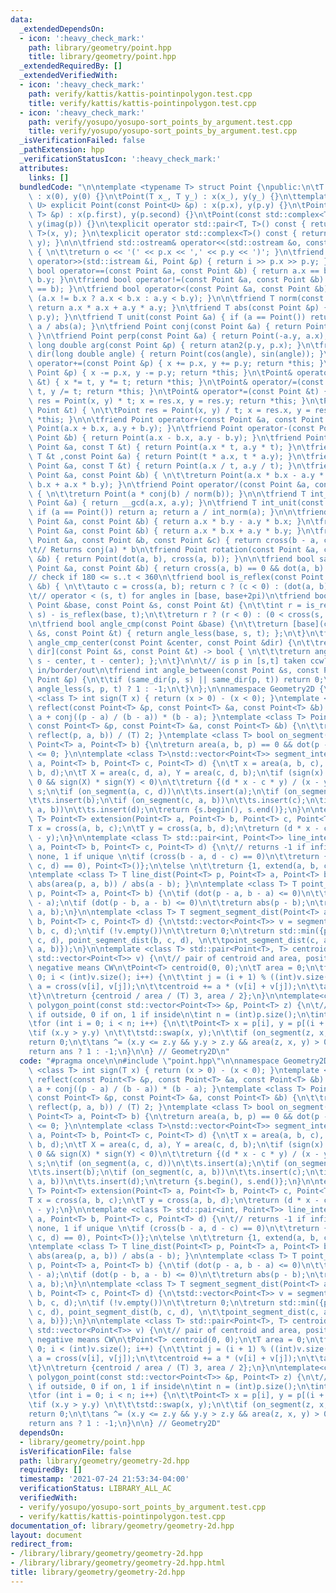 ```yaml
---
data:
  _extendedDependsOn:
  - icon: ':heavy_check_mark:'
    path: library/geometry/point.hpp
    title: library/geometry/point.hpp
  _extendedRequiredBy: []
  _extendedVerifiedWith:
  - icon: ':heavy_check_mark:'
    path: verify/kattis/kattis-pointinpolygon.test.cpp
    title: verify/kattis/kattis-pointinpolygon.test.cpp
  - icon: ':heavy_check_mark:'
    path: verify/yosupo/yosupo-sort_points_by_argument.test.cpp
    title: verify/yosupo/yosupo-sort_points_by_argument.test.cpp
  _isVerificationFailed: false
  _pathExtension: hpp
  _verificationStatusIcon: ':heavy_check_mark:'
  attributes:
    links: []
  bundledCode: "\n\ntemplate <typename T> struct Point {\npublic:\n\tT x, y;\n\tPoint()\
    \ : x(0), y(0) {}\n\tPoint(T x_, T y_) : x(x_), y(y_) {}\n\ttemplate <typename\
    \ U> explicit Point(const Point<U> &p) : x(p.x), y(p.y) {}\n\tPoint(const std::pair<T,\
    \ T> &p) : x(p.first), y(p.second) {}\n\tPoint(const std::complex<T> &p) : x(real(p)),\
    \ y(imag(p)) {}\n\texplicit operator std::pair<T, T>() const { return std::pair<T,\
    \ T>(x, y); }\n\texplicit operator std::complex<T>() const { return std::complex<T>(x,\
    \ y); }\n\n\tfriend std::ostream& operator<<(std::ostream &o, const Point &p)\
    \ { \n\t\treturn o << '(' << p.x << ',' << p.y << ')'; }\n\tfriend std::istream&\
    \ operator>>(std::istream &i, Point &p) { return i >> p.x >> p.y; }\n\tfriend\
    \ bool operator==(const Point &a, const Point &b) { return a.x == b.x && a.y ==\
    \ b.y; }\n\tfriend bool operator!=(const Point &a, const Point &b) { return !(a\
    \ == b); }\n\tfriend bool operator<(const Point &a, const Point &b) { \n\t\treturn\
    \ (a.x != b.x ? a.x < b.x : a.y < b.y); }\n\n\tfriend T norm(const Point &a) {\
    \ return a.x * a.x + a.y * a.y; }\n\tfriend T abs(const Point &p) { return std::hypot(p.x,\
    \ p.y); }\n\tfriend T unit(const Point &a) { if (a == Point()) return a; return\
    \ a / abs(a); }\n\tfriend Point conj(const Point &a) { return Point(a.x, -a.y);\
    \ }\n\tfriend Point perp(const Point &a) { return Point(-a.y, a.x); }\n\tfriend\
    \ long double arg(const Point &p) { return atan2(p.y, p.x); }\n\tfriend Point\
    \ dir(long double angle) { return Point(cos(angle), sin(angle)); }\n\n\tPoint&\
    \ operator+=(const Point &p) { x += p.x, y += p.y; return *this; }\n\tPoint& operator-=(const\
    \ Point &p) { x -= p.x, y -= p.y; return *this; }\n\tPoint& operator*=(const T\
    \ &t) { x *= t, y *= t; return *this; }\n\tPoint& operator/=(const T &t) { x /=\
    \ t, y /= t; return *this; }\n\tPoint& operator*=(const Point &t) { \n\t\tPoint\
    \ res = Point(x, y) * t; x = res.x, y = res.y; return *this; }\n\tPoint& operator/=(const\
    \ Point &t) { \n\t\tPoint res = Point(x, y) / t; x = res.x, y = res.y; return\
    \ *this; }\n\n\tfriend Point operator+(const Point &a, const Point &b) { return\
    \ Point(a.x + b.x, a.y + b.y); }\n\tfriend Point operator-(const Point &a, const\
    \ Point &b) { return Point(a.x - b.x, a.y - b.y); }\n\tfriend Point operator*(const\
    \ Point &a, const T &t) { return Point(a.x * t, a.y * t); }\n\tfriend Point operator*(const\
    \ T &t ,const Point &a) { return Point(t * a.x, t * a.y); }\n\tfriend Point operator/(const\
    \ Point &a, const T &t) { return Point(a.x / t, a.y / t); }\n\tfriend Point operator*(const\
    \ Point &a, const Point &b) { \n\t\treturn Point(a.x * b.x - a.y * b.y, a.y *\
    \ b.x + a.x * b.y); }\n\tfriend Point operator/(const Point &a, const Point &b)\
    \ { \n\t\treturn Point(a * conj(b) / norm(b)); }\n\n\tfriend T int_norm(const\
    \ Point &a) { return __gcd(a.x, a.y); }\n\tfriend T int_unit(const Point &a) {\
    \ if (a == Point()) return a; return a / int_norm(a); }\n\n\tfriend T cross(const\
    \ Point &a, const Point &b) { return a.x * b.y - a.y * b.x; }\n\tfriend T dot(const\
    \ Point &a, const Point &b) { return a.x * b.x + a.y * b.y; }\n\tfriend T area(const\
    \ Point &a, const Point &b, const Point &c) { return cross(b - a, c - a); }\n\n\
    \t// Returns conj(a) * b\n\tfriend Point rotation(const Point &a, const Point\
    \ &b) { return Point(dot(a, b), cross(a, b)); }\n\n\tfriend bool same_dir(const\
    \ Point &a, const Point &b) { return cross(a, b) == 0 && dot(a, b) > 0; }\n\n\t\
    // check if 180 <= s..t < 360\n\tfriend bool is_reflex(const Point &a, const Point\
    \ &b) { \n\t\tauto c = cross(a, b); return c ? (c < 0) : (dot(a, b) < 0); }\n\n\
    \t// operator < (s, t) for angles in [base, base+2pi)\n\tfriend bool angle_less(const\
    \ Point &base, const Point &s, const Point &t) {\n\t\tint r = is_reflex(base,\
    \ s) - is_reflex(base, t);\n\t\treturn r ? (r < 0) : (0 < cross(s, t));\n\t}\n\
    \n\tfriend bool angle_cmp(const Point &base) {\n\t\treturn [base](const Point\
    \ &s, const Point &t) { return angle_less(base, s, t); };\n\t}\n\tfriend bool\
    \ angle_cmp_center(const Point &center, const Point &dir) {\n\t\treturn [center,\
    \ dir](const Point &s, const Point &t) -> bool { \n\t\t\treturn angle_less(dir,\
    \ s - center, t - center); };\n\t}\n\n\t// is p in [s,t] taken ccw? 1/0/-1 for\
    \ in/border/out\n\tfriend int angle_between(const Point &s, const Point &t, const\
    \ Point &p) {\n\t\tif (same_dir(p, s) || same_dir(p, t)) return 0;\n\t\treturn\
    \ angle_less(s, p, t) ? 1 : -1;\n\t}\n};\n\nnamespace Geometry2D {\n\ntemplate\
    \ <class T> int sign(T x) { return (x > 0) - (x < 0); }\ntemplate <class T> Point<T>\
    \ reflect(const Point<T> &p, const Point<T> &a, const Point<T> &b) {\n\t\treturn\
    \ a + conj((p - a) / (b - a)) * (b - a); }\ntemplate <class T> Point<T> foot(\
    \ const Point<T> &p, const Point<T> &a, const Point<T> &b) {\n\t\treturn (p +\
    \ reflect(p, a, b)) / (T) 2; }\ntemplate <class T> bool on_segment(Point<T> p,\
    \ Point<T> a, Point<T> b) {\n\treturn area(a, b, p) == 0 && dot(p - a, p - b)\
    \ <= 0; }\n\ntemplate <class T>\nstd::vector<Point<T>> segment_intersect(Point<T>\
    \ a, Point<T> b, Point<T> c, Point<T> d) {\n\tT x = area(a, b, c), y = area(a,\
    \ b, d);\n\tT X = area(c, d, a), Y = area(c, d, b);\n\tif (sign(x) * sign(y) <\
    \ 0 && sign(X) * sign(Y) < 0)\n\t\treturn {(d * x - c * y) / (x - y)};\n\tstd::set<Point<T>>\
    \ s;\n\tif (on_segment(a, c, d))\n\t\ts.insert(a);\n\tif (on_segment(b, c, d))\n\
    \t\ts.insert(b);\n\tif (on_segment(c, a, b))\n\t\ts.insert(c);\n\tif (on_segment(d,\
    \ a, b))\n\t\ts.insert(d);\n\treturn {s.begin(), s.end()};\n}\n\ntemplate <class\
    \ T> Point<T> extension(Point<T> a, Point<T> b, Point<T> c, Point<T> d) {\n\t\
    T x = cross(a, b, c);\n\tT y = cross(a, b, d);\n\treturn (d * x - c * y) / (x\
    \ - y);\n}\n\ntemplate <class T> std::pair<int, Point<T>> line_intersect(Point<T>\
    \ a, Point<T> b, Point<T> c, Point<T> d) {\n\t// returns -1 if infinitely, 0 if\
    \ none, 1 if unique \n\tif (cross(b - a, d - c) == 0)\n\t\treturn {-(cross(a,\
    \ c, d) == 0), Point<T>()};\n\telse \n\t\treturn {1, extend(a, b, c, d)};\n}\n\
    \ntemplate <class T> T line_dist(Point<T> p, Point<T> a, Point<T> b) {\n\treturn\
    \ abs(area(p, a, b)) / abs(a - b); }\n\ntemplate <class T> T point_segment_dist(Point<T>\
    \ p, Point<T> a, Point<T> b) {\n\tif (dot(p - a, b - a) <= 0)\n\t\treturn abs(p\
    \ - a);\n\tif (dot(p - b, a - b) <= 0)\n\t\treturn abs(p - b);\n\treturn line_dist(p,\
    \ a, b);\n}\n\ntemplate <class T> T segment_segment_dist(Point<T> a, Point<T>\
    \ b, Point<T> c, Point<T> d) {\n\tstd::vector<Point<T>> v = segment_intersect(a,\
    \ b, c, d);\n\tif (!v.empty())\n\t\treturn 0;\n\treturn std::min({point_segment_dist(a,\
    \ c, d), point_segment_dist(b, c, d), \n\t\tpoint_segment_dist(c, a, b), point_segment_dist(d,\
    \ a, b)});\n}\n\ntemplate <class T> std::pair<Point<T>, T> centroid_area(const\
    \ std::vector<Point<T>> v) {\n\t// pair of centroid and area, positive means CCW,\
    \ negative means CW\n\tPoint<T> centroid(0, 0);\n\tT area = 0;\n\tfor (int i =\
    \ 0; i < (int)v.size(); i++) {\n\t\tint j = (i + 1) % ((int)v.size());\n\t\tT\
    \ a = cross(v[i], v[j]);\n\t\tcentroid += a * (v[i] + v[j]);\n\t\tarea += a;\n\
    \t}\n\treturn {centroid / area / (T) 3, area / 2};\n}\n\ntemplate<class T> int\
    \ polygon_point(const std::vector<Point<T>> &p, Point<T> z) {\n\t// returns -1\
    \ if outside, 0 if on, 1 if inside\n\tint n = (int)p.size();\n\tint ans = 0;\n\
    \tfor (int i = 0; i < n; i++) {\n\t\tPoint<T> x = p[i], y = p[(i + 1) % n];\n\t\
    \tif (x.y > y.y) \n\t\t\tstd::swap(x, y);\n\t\tif (on_segment(z, x, y))\n\t\t\t\
    return 0;\n\t\tans ^= (x.y <= z.y && y.y > z.y && area(z, x, y) > 0);\n\t}\n\t\
    return ans ? 1 : -1;\n}\n\n} // Geometry2D\n"
  code: "#pragma once\n\n#include \"point.hpp\"\n\nnamespace Geometry2D {\n\ntemplate\
    \ <class T> int sign(T x) { return (x > 0) - (x < 0); }\ntemplate <class T> Point<T>\
    \ reflect(const Point<T> &p, const Point<T> &a, const Point<T> &b) {\n\t\treturn\
    \ a + conj((p - a) / (b - a)) * (b - a); }\ntemplate <class T> Point<T> foot(\
    \ const Point<T> &p, const Point<T> &a, const Point<T> &b) {\n\t\treturn (p +\
    \ reflect(p, a, b)) / (T) 2; }\ntemplate <class T> bool on_segment(Point<T> p,\
    \ Point<T> a, Point<T> b) {\n\treturn area(a, b, p) == 0 && dot(p - a, p - b)\
    \ <= 0; }\n\ntemplate <class T>\nstd::vector<Point<T>> segment_intersect(Point<T>\
    \ a, Point<T> b, Point<T> c, Point<T> d) {\n\tT x = area(a, b, c), y = area(a,\
    \ b, d);\n\tT X = area(c, d, a), Y = area(c, d, b);\n\tif (sign(x) * sign(y) <\
    \ 0 && sign(X) * sign(Y) < 0)\n\t\treturn {(d * x - c * y) / (x - y)};\n\tstd::set<Point<T>>\
    \ s;\n\tif (on_segment(a, c, d))\n\t\ts.insert(a);\n\tif (on_segment(b, c, d))\n\
    \t\ts.insert(b);\n\tif (on_segment(c, a, b))\n\t\ts.insert(c);\n\tif (on_segment(d,\
    \ a, b))\n\t\ts.insert(d);\n\treturn {s.begin(), s.end()};\n}\n\ntemplate <class\
    \ T> Point<T> extension(Point<T> a, Point<T> b, Point<T> c, Point<T> d) {\n\t\
    T x = cross(a, b, c);\n\tT y = cross(a, b, d);\n\treturn (d * x - c * y) / (x\
    \ - y);\n}\n\ntemplate <class T> std::pair<int, Point<T>> line_intersect(Point<T>\
    \ a, Point<T> b, Point<T> c, Point<T> d) {\n\t// returns -1 if infinitely, 0 if\
    \ none, 1 if unique \n\tif (cross(b - a, d - c) == 0)\n\t\treturn {-(cross(a,\
    \ c, d) == 0), Point<T>()};\n\telse \n\t\treturn {1, extend(a, b, c, d)};\n}\n\
    \ntemplate <class T> T line_dist(Point<T> p, Point<T> a, Point<T> b) {\n\treturn\
    \ abs(area(p, a, b)) / abs(a - b); }\n\ntemplate <class T> T point_segment_dist(Point<T>\
    \ p, Point<T> a, Point<T> b) {\n\tif (dot(p - a, b - a) <= 0)\n\t\treturn abs(p\
    \ - a);\n\tif (dot(p - b, a - b) <= 0)\n\t\treturn abs(p - b);\n\treturn line_dist(p,\
    \ a, b);\n}\n\ntemplate <class T> T segment_segment_dist(Point<T> a, Point<T>\
    \ b, Point<T> c, Point<T> d) {\n\tstd::vector<Point<T>> v = segment_intersect(a,\
    \ b, c, d);\n\tif (!v.empty())\n\t\treturn 0;\n\treturn std::min({point_segment_dist(a,\
    \ c, d), point_segment_dist(b, c, d), \n\t\tpoint_segment_dist(c, a, b), point_segment_dist(d,\
    \ a, b)});\n}\n\ntemplate <class T> std::pair<Point<T>, T> centroid_area(const\
    \ std::vector<Point<T>> v) {\n\t// pair of centroid and area, positive means CCW,\
    \ negative means CW\n\tPoint<T> centroid(0, 0);\n\tT area = 0;\n\tfor (int i =\
    \ 0; i < (int)v.size(); i++) {\n\t\tint j = (i + 1) % ((int)v.size());\n\t\tT\
    \ a = cross(v[i], v[j]);\n\t\tcentroid += a * (v[i] + v[j]);\n\t\tarea += a;\n\
    \t}\n\treturn {centroid / area / (T) 3, area / 2};\n}\n\ntemplate<class T> int\
    \ polygon_point(const std::vector<Point<T>> &p, Point<T> z) {\n\t// returns -1\
    \ if outside, 0 if on, 1 if inside\n\tint n = (int)p.size();\n\tint ans = 0;\n\
    \tfor (int i = 0; i < n; i++) {\n\t\tPoint<T> x = p[i], y = p[(i + 1) % n];\n\t\
    \tif (x.y > y.y) \n\t\t\tstd::swap(x, y);\n\t\tif (on_segment(z, x, y))\n\t\t\t\
    return 0;\n\t\tans ^= (x.y <= z.y && y.y > z.y && area(z, x, y) > 0);\n\t}\n\t\
    return ans ? 1 : -1;\n}\n\n} // Geometry2D"
  dependsOn:
  - library/geometry/point.hpp
  isVerificationFile: false
  path: library/geometry/geometry-2d.hpp
  requiredBy: []
  timestamp: '2021-07-24 21:53:34-04:00'
  verificationStatus: LIBRARY_ALL_AC
  verifiedWith:
  - verify/yosupo/yosupo-sort_points_by_argument.test.cpp
  - verify/kattis/kattis-pointinpolygon.test.cpp
documentation_of: library/geometry/geometry-2d.hpp
layout: document
redirect_from:
- /library/library/geometry/geometry-2d.hpp
- /library/library/geometry/geometry-2d.hpp.html
title: library/geometry/geometry-2d.hpp
---
```

